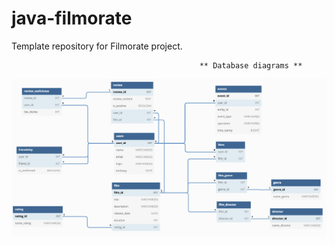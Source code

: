 # java-filmorate
Template repository for Filmorate project.

                                              ** Database diagrams **

![схемы базы данных](https://github.com/marussiakuz/java-filmorate/blob/main/DATABASE%20schemas.png)
